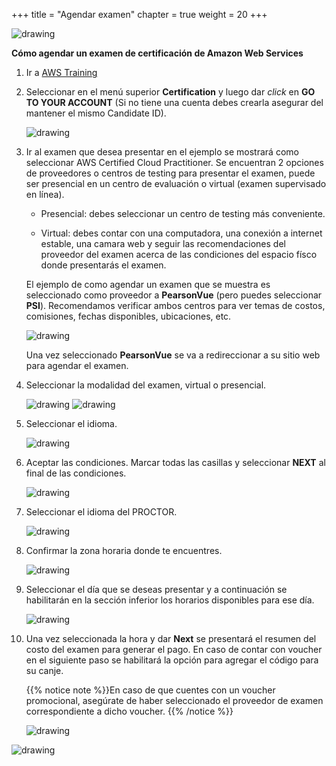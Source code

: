 +++ 
title = "Agendar examen" 
chapter = true 
weight = 20 
+++

<img src="images/logo-bar.png" alt="drawing"/>

**Cómo agendar un examen de certificación de Amazon Web Services**

1. Ir a <a href="https://www.aws.training/" target="_blank">AWS Training</a>

1. Seleccionar en el menú superior **Certification** y luego dar *click* en **GO TO YOUR ACCOUNT** (Si no tiene una cuenta debes crearla asegurar del mantener el mismo Candidate ID).

    <img src="images/Picture1.png" alt="drawing"/>

1. Ir al examen que desea presentar en el ejemplo se mostrará como seleccionar AWS Certified Cloud Practitioner. Se encuentran 2 opciones de proveedores o centros de testing para presentar el examen, puede ser presencial en un centro de evaluación o virtual (examen supervisado en línea).

    - Presencial: debes seleccionar un centro de testing más conveniente.

    - Virtual: debes contar con una computadora, una conexión a internet estable, una camara web y seguir las recomendaciones del proveedor del examen acerca de las condiciones del espacio físco donde presentarás el examen.

    El ejemplo de como agendar un examen que se muestra es seleccionado como proveedor a **PearsonVue** (pero puedes seleccionar **PSI**). Recomendamos verificar ambos centros para ver temas de costos, comisiones, fechas disponibles, ubicaciones, etc.

    <img src="images/Picture2.png" alt="drawing"/>

    Una vez seleccionado **PearsonVue** se va a redireccionar a su sitio web para agendar el examen.

1. Seleccionar la modalidad del examen, virtual o presencial.

    <img src="images/Picture3.png" alt="drawing"/>

    <img src="images/Picture4.png" alt="drawing"/>

1. Seleccionar el idioma.

    <img src="images/Picture5.png" alt="drawing"/>

1. Aceptar las condiciones. Marcar todas las casillas y seleccionar **NEXT** al final de las condiciones.


    <img src="images/Picture6.png" alt="drawing"/>

1. Seleccionar el idioma del PROCTOR.

    <img src="images/Picture7.png" alt="drawing"/>

1. Confirmar la zona horaria donde te encuentres.

    <img src="images/Picture8.png" alt="drawing"/>

1. Seleccionar el día que se deseas presentar y a continuación se habilitarán en la sección inferior los horarios disponibles para ese día.

    <img src="images/Picture9.png" alt="drawing"/>

1. Una vez seleccionada la hora y dar **Next** se presentará el resumen del costo del examen para generar el pago. En caso de contar con voucher en el siguiente paso se habilitará la opción para agregar el código para su canje.

    {{% notice note %}}En caso de que cuentes con un voucher promocional, asegúrate de haber seleccionado el proveedor de examen correspondiente a dicho voucher.
    {{% /notice %}}

    <img src="images/Picture10.png" alt="drawing"/>

<img src="images/logo-bar.png" alt="drawing"/>